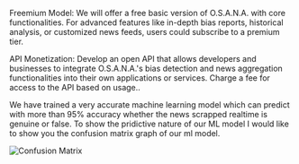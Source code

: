 Freemium Model:  We will offer a free basic version of O.S.A.N.A. with core functionalities. For advanced features like in-depth bias reports, historical analysis, or customized news feeds, users could subscribe to a premium tier.

API Monetization: Develop an open API that allows developers and businesses to integrate O.S.A.N.A.'s bias detection and news aggregation functionalities into their own applications or services. Charge a fee for access to the API based on usage..

We have trained a very accurate machine learning model which can predict with more than 95% accuracy whether the news scrapped realtime is genuine or false. To show the pridictive nature of our ML model I would like to show you the confusion matrix graph of our ml model.

![Confusion Matrix](https://github.com/Naveen-NaS/O.S.A.N.A./assets/122593924/b02b9313-7229-41e6-9213-a711b3dd478d)

